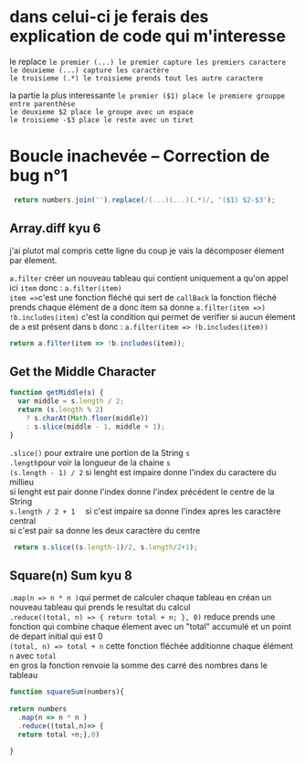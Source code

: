 # dans celui-ci je ferais des explication de code qui m'interesse 

le replace ``le premier (...) le premier capture les premiers caractere `` <br>
          `` le deuxieme (...) capture les caractère `` <br>
           ``le troisieme (.*) le troisieme prends tout les autre caractere `` <br>

la partie la plus interessante ``le premier ($1) place le premiere grouppe entre parenthèse`` <br>
                               ``le deuxieme $2 place le groupe avec un espace`` <br>
                               ``le troisieme -$3 place le reste avec un tiret ``


# Boucle inachevée – Correction de bug n°1
```js
 return numbers.join('').replace(/(...)(...)(.*)/, '($1) $2-$3');
 ```




## Array.diff kyu 6 

j'ai plutot mal compris cette ligne du coup je vais la décomposer élement par élement. <br>

``a.filter``  créer un nouveau tableau qui contient uniquement a qu'on appel ici ``item`` donc : ``a.filter(item)`` <br>
``item =>``c'est une fonction fléché qui sert de ``callBack`` la fonction fléché prends chaque élément de a donc item sa donne ``a.filter(item =>)`` <br>
``!b.includes(item)`` c'est la condition qui permet de verifier si aucun élement de ``a`` est présent dans ``b`` donc : ``a.filter(item => !b.includes(item))``

```js  
return a.filter(item => !b.includes(item));
```


## Get the Middle Character




```js
function getMiddle(s) {
  var middle = s.length / 2;
  return (s.length % 2) 
    ? s.charAt(Math.floor(middle))
    : s.slice(middle - 1, middle + 1);
}
```
```.slice()``` pour extraire une portion de la String ``s`` <br>
```.length```pour voir la longueur de la chaine ```s``` <br>
```(s.length - 1) / 2``` si  lenght est impaire donne l'index du caractere du millieu <br>
                         si lenght est pair donne l'index donne l'index précédent le centre de la String <br>
``s.length / 2 + 1  `` si c'est impaire sa donne l'index apres les caractère central <br>
si c'est pair sa donne les deux caractère du centre                     



```js
 return s.slice((s.length-1)/2, s.length/2+1);
```


## Square(n) Sum kyu 8

``.map(n => n * n )``qui permet de calculer chaque tableau en créan un nouveau tableau qui prends le resultat du calcul <br>
``.reduce((total, n) => { return total + n; }, 0)`` reduce prends une fonction qui combine chaque élement avec un "total" accumulé et un point de depart initial qui est 0 <br>
``(total, n) => total + n`` cette fonction fléchée  additionne  chaque élément ``n`` avec ``total`` <br>
en gros la fonction renvoie la somme des carré  des nombres dans le tableau 

```js
function squareSum(numbers){
  
return numbers
  .map(n => n * n )
  .reduce((total,n)=> {
  return total +n;},0)
  
}
```